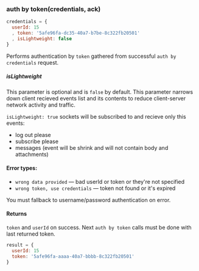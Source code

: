 ### auth by token(credentials, ack)
```javascript
credentials = {
  userId: 15
  , token: '5afe96fa-dc35-40a7-b7be-8c322fb20501'
  , isLightweight: false
}
```
Performs authentication by `token` gathered from successful `auth by credentials` request.

##### isLightweight
This parameter is optional and is `false` by default. This parameter narrows down client recieved events list and its contents to reduce client-server network activity and traffic.

`isLightweight: true` sockets will be subscribed to and recieve only this events:
  - log out please
  - subscribe please
  - messages (event will be shrink and will not contain body and attachments)

#### Error types:
  - `wrong data provided` — bad userId or token or they're not specified
  - `wrong token, use credentials` — token not found or it's expired

You must fallback to username/password authentication on error.

#### Returns
`token` and `userId` on success. Next `auth by token` calls must be done with last returned token.
```javascript
result = {
  userId: 15
  token: '5afe96fa-aaaa-40a7-bbbb-8c322fb20501'
}
```
